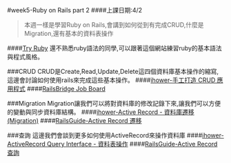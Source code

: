 #week5-Ruby on Rails part 2
####上課日期:4/2
>本週一樣是學習Ruby on Rails,會講到如何從到有完成CRUD,什麼是Migration,還有基本的資料表操作

####[Try Ruby](http://tryruby.org/levels/1/challenges/0)
還不熟悉ruby語法的同學,可以跟著這個網站練習ruby的基本語法與程式風格。

###CRUD
CRUD是Create,Read,Update,Delete這四個資料庫基本操作的縮寫,這邊會討論如何使用rails來完成這些基本操作。
####[ihower-手工打造 CRUD 應用程式](https://ihower.tw/rails4/basic.html)
####[RailsBridge Job Board](http://zh-tw.railsbridge.org/job-board/job-board)

###Migration
Migration讓我們可以將對資料庫的修改記錄下來,讓我們可以方便的變動與同步資料庫結構。
####[ihower-Active Record - 資料庫遷移(Migration)](https://ihower.tw/rails4/migrations.html)
####[RailsGuide-Active Record 遷移](http://rails.ruby.tw/active_record_migrations.html)

###查詢
這邊我們會談到更多如何使用ActiveRecord來操作資料庫
####[ihower-ActiveRecord Query Interface - 資料表操作](https://ihower.tw/rails4/activerecord-query.html)
####[RailsGuide-Active Record 查詢](http://rails.ruby.tw/active_record_querying.html)
